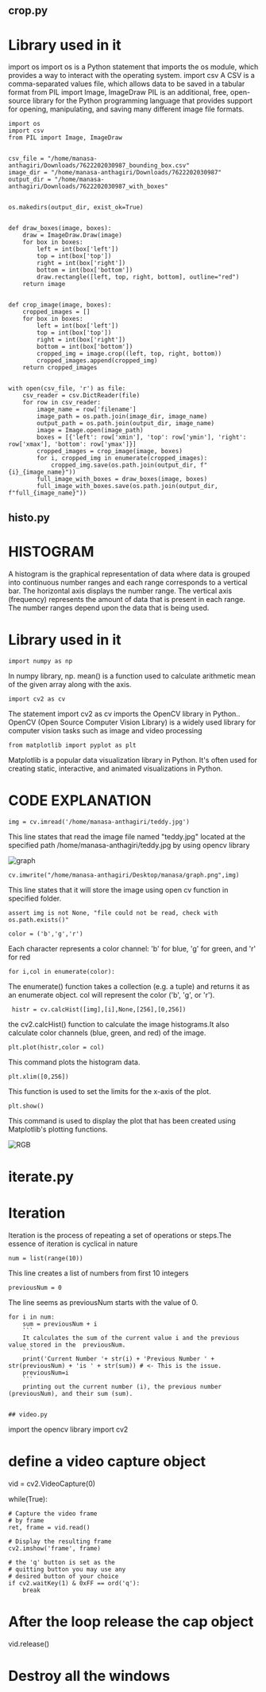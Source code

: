 ## crop.py
# Library used in it #
import os
import os is a Python statement that imports the os module, which provides a way to interact with the operating system.
import csv
A CSV is a comma-separated values file, which allows data to be saved in a tabular format
from PIL import Image, ImageDraw
 PIL is an additional, free, open-source library for the Python programming language that provides support for opening, manipulating, and saving many different image file formats.
```
import os
import csv
from PIL import Image, ImageDraw


csv_file = "/home/manasa-anthagiri/Downloads/7622202030987_bounding_box.csv"
image_dir = "/home/manasa-anthagiri/Downloads/7622202030987"
output_dir = "/home/manasa-anthagiri/Downloads/7622202030987_with_boxes"


os.makedirs(output_dir, exist_ok=True)


def draw_boxes(image, boxes):
    draw = ImageDraw.Draw(image)
    for box in boxes:
        left = int(box['left'])
        top = int(box['top'])
        right = int(box['right'])
        bottom = int(box['bottom'])
        draw.rectangle([left, top, right, bottom], outline="red")
    return image


def crop_image(image, boxes):
    cropped_images = []
    for box in boxes:
        left = int(box['left'])
        top = int(box['top'])
        right = int(box['right'])
        bottom = int(box['bottom'])
        cropped_img = image.crop((left, top, right, bottom))
        cropped_images.append(cropped_img)
    return cropped_images


with open(csv_file, 'r') as file:
    csv_reader = csv.DictReader(file)
    for row in csv_reader:
        image_name = row['filename']
        image_path = os.path.join(image_dir, image_name)
        output_path = os.path.join(output_dir, image_name)
        image = Image.open(image_path)
        boxes = [{'left': row['xmin'], 'top': row['ymin'], 'right': row['xmax'], 'bottom': row['ymax']}]
        cropped_images = crop_image(image, boxes)
        for i, cropped_img in enumerate(cropped_images):
            cropped_img.save(os.path.join(output_dir, f"{i}_{image_name}"))  
        full_image_with_boxes = draw_boxes(image, boxes)
        full_image_with_boxes.save(os.path.join(output_dir, f"full_{image_name}"))
```

## histo.py

# HISTOGRAM #
A histogram is the graphical representation of data where data is grouped into continuous number ranges and each range corresponds to a vertical bar.
The horizontal axis displays the number range.
The vertical axis (frequency) represents the amount of data that is present in each range.
The number ranges depend upon the data that is being used.

# Library used in it #
```
import numpy as np
```
 In numpy library, np. mean() is a function used to calculate arithmetic mean of the given array along with the axis.
```
import cv2 as cv
```
 The statement import cv2 as cv imports the OpenCV library in Python.. OpenCV (Open Source Computer Vision Library) is a widely used library for computer vision tasks such as image and video processing
```
from matplotlib import pyplot as plt
```
 Matplotlib is a popular data visualization library in Python. It's often used for creating static, interactive, and animated visualizations in Python.

 # CODE EXPLANATION
 ```
 img = cv.imread('/home/manasa-anthagiri/teddy.jpg')
```
This line states that read the image file named "teddy.jpg" located at the specified path /home/manasa-anthagiri/teddy.jpg by using opencv library


![graph](https://github.com/manasaanthagiri/latha/assets/169051455/7eee43b8-9ea2-4868-9e96-455844aa2686)


   ```
cv.imwrite("/home/manasa-anthagiri/Desktop/manasa/graph.png",img)
```
 This line states that it will store the image using open cv function in specified folder.
 ```
assert img is not None, "file could not be read, check with os.path.exists()"
```
 ```
color = ('b','g','r')
```
Each character represents a color channel: 'b' for blue, 'g' for green, and 'r' for red
```
for i,col in enumerate(color):
```
The enumerate() function takes a collection (e.g. a tuple) and returns it as an enumerate object. col will represent the color ('b', 'g', or 'r').
```
 histr = cv.calcHist([img],[i],None,[256],[0,256])
```
 the cv2.calcHist() function to calculate the image histograms.It also calculate color channels (blue, green, and red) of the image.
 ```
plt.plot(histr,color = col)
```
 This command plots the histogram data.
 ```
plt.xlim([0,256])
```
 This function is used to set the limits for the x-axis of the plot.
 ```
plt.show()
```
This command is used to display the plot that has been created using Matplotlib's plotting functions.


![RGB](https://github.com/manasaanthagiri/latha/assets/169051455/1218b532-b612-402f-8726-25a89801e9e7)



# iterate.py #

# Iteration
Iteration is the process of repeating a set of operations or steps.The essence of iteration is cyclical in nature

```
num = list(range(10))
```
This line creates a list of numbers from first 10 integers
```
previousNum = 0
```
The line seems as previousNum starts with the value of 0.
```
for i in num:
    sum = previousNum + i
    ```
    It calculates the sum of the current value i and the previous value stored in the  previousNum.
    ```
    print('Current Number '+ str(i) + 'Previous Number ' + str(previousNum) + 'is ' + str(sum)) # <- This is the issue.
    previousNum=i
    ```
    printing out the current number (i), the previous number (previousNum), and their sum (sum).


## video.py
```
import the opencv library 
import cv2 
  
  
# define a video capture object 
vid = cv2.VideoCapture(0) 
  
while(True): 
      
    # Capture the video frame 
    # by frame 
    ret, frame = vid.read() 
  
    # Display the resulting frame 
    cv2.imshow('frame', frame) 
      
    # the 'q' button is set as the 
    # quitting button you may use any 
    # desired button of your choice 
    if cv2.waitKey(1) & 0xFF == ord('q'): 
        break
  
# After the loop release the cap object 
vid.release() 
# Destroy all the windows 
```

